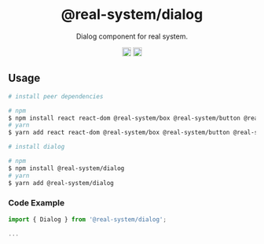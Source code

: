 <h1 align="center">@real-system/dialog</h1>
<p align="center">Dialog component for real system.</p>
<p align="center">
<a href="https://www.npmjs.com/package/@real-system/dialog"><img src="https://badgen.net/npm/v/@real-system/dialog?label=&icon=npm&color=blue" alt="npm version" height="18"/></a>
<a href="https://www.npmjs.com/package/@real-system/dialog"><img src="https://badgen.net/bundlephobia/min/@real-system/dialog" alt="minified size" height="18"/></a>
</p>

## Usage

```bash
# install peer dependencies

# npm
$ npm install react react-dom @real-system/box @real-system/button @real-system/dialog-primitive @real-system/styling @real-system/theme
# yarn
$ yarn add react react-dom @real-system/box @real-system/button @real-system/dialog-primitive @real-system/styling @real-system/theme

# install dialog

# npm
$ npm install @real-system/dialog
# yarn
$ yarn add @real-system/dialog
```

### Code Example

```javascript
import { Dialog } from '@real-system/dialog';

...

```
